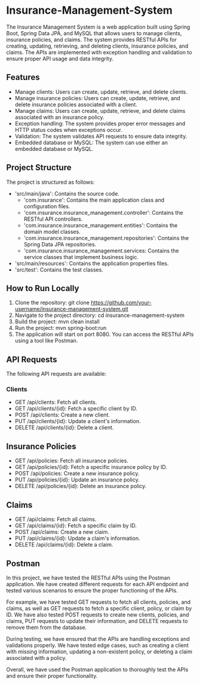 # Insurance-Management-System
The Insurance Management System is a web application built using Spring Boot, Spring Data JPA, and MySQL that allows users to manage clients, insurance policies, and claims. The system provides RESTful APIs for creating, updating, retrieving, and deleting clients, insurance policies, and claims. The APIs are implemented with exception handling and validation to ensure proper API usage and data integrity.

## Features
* Manage clients: Users can create, update, retrieve, and delete clients.
* Manage insurance policies: Users can create, update, retrieve, and delete insurance policies associated with a client.
* Manage claims: Users can create, update, retrieve, and delete claims associated with an insurance policy.
* Exception handling: The system provides proper error messages and HTTP status codes when exceptions occur.
* Validation: The system validates API requests to ensure data integrity.
* Embedded database or MySQL: The system can use either an embedded database or MySQL.

## Project Structure

The project is structured as follows:

* 'src/main/java': Contains the source code.
  * 'com.insurance': Contains the main application class and configuration files.
  * 'com.insurance.insurance_management.controller': Contains the RESTful API controllers.
  * 'com.insurance.insurance_management.entities': Contains the domain model classes.
  * 'com.insurance.insurance_management.repositories': Contains the Spring Data JPA repositories.
  * 'com.insurance.insurance_management.services: Contains the service classes that implement business logic.
* 'src/main/resources': Contains the application properties files.
* 'src/test': Contains the test classes.

## How to Run Locally

1. Clone the repository: git clone https://github.com/your-username/insurance-management-system.git
2. Navigate to the project directory: cd insurance-management-system
3. Build the project: mvn clean install
4. Run the project: mvn spring-boot:run
5. The application will start on port 8080. You can access the RESTful APIs using a tool like Postman.

## API Requests
The following API requests are available:

### Clients
* GET /api/clients: Fetch all clients.
* GET /api/clients/{id}: Fetch a specific client by ID.
* POST /api/clients: Create a new client.
* PUT /api/clients/{id}: Update a client's information.
* DELETE /api/clients/{id}: Delete a client.

## Insurance Policies
* GET /api/policies: Fetch all insurance policies.
* GET /api/policies/{id}: Fetch a specific insurance policy by ID.
* POST /api/policies: Create a new insurance policy.
* PUT /api/policies/{id}: Update an insurance policy.
* DELETE /api/policies/{id}: Delete an insurance policy.

## Claims
* GET /api/claims: Fetch all claims.
* GET /api/claims/{id}: Fetch a specific claim by ID.
* POST /api/claims: Create a new claim.
* PUT /api/claims/{id}: Update a claim's information.
* DELETE /api/claims/{id}: Delete a claim.

## Postman 

In this project, we have tested the RESTful APIs using the Postman application. We have created different requests for each API endpoint and tested various scenarios to ensure the proper functioning of the APIs.

For example, we have tested GET requests to fetch all clients, policies, and claims, as well as GET requests to fetch a specific client, policy, or claim by ID. We have also tested POST requests to create new clients, policies, and claims, PUT requests to update their information, and DELETE requests to remove them from the database.

During testing, we have ensured that the APIs are handling exceptions and validations properly. We have tested edge cases, such as creating a client with missing information, updating a non-existent policy, or deleting a claim associated with a policy.

Overall, we have used the Postman application to thoroughly test the APIs and ensure their proper functionality.
